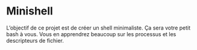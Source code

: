 # Minishell
L’objectif de ce projet est de créer un shell minimaliste. Ça sera votre petit bash à vous. Vous en apprendrez beaucoup sur les processus et les descripteurs de fichier.
